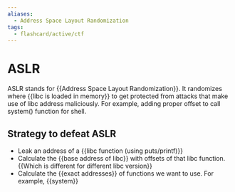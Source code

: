 ```yaml
---
aliases:
  - Address Space Layout Randomization
tags:
  - flashcard/active/ctf
---
```

# ASLR
ASLR stands for {{Address Space Layout Randomization}}. It randomizes where {{libc is loaded in memory}} to get protected from attacks that make use of libc address maliciously. For example, adding proper offset to call system() function for shell.


## Strategy to defeat ASLR  

- Leak an address of a {{libc function (using puts/printf)}}
- Calculate the {{base address of libc}} with offsets of that libc function. {{Which is different for different libc version}}
- Calculate the {{exact addresses}} of functions we want to use. For example, {{system}} 